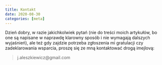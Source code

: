 ```yaml
---
title: Kontakt
date: 2020-08-30
categories: [meta]
---
```


Dzień dobry, w razie jakichkolwiek pytań (nie do treści moich artykułów, bo one są napisane w naprawdę klarowny sposób i nie wymagają dalszych wyjaśnień), ale też gdy zajdzie potrzeba zgłoszenia mi gratulacji czy zadeklarowania wsparcia, proszę się ze mną kontaktować drogą imejlovą:

> j.aleszkiewicz<span style="display: none">AT</span>@gmail.com

<!--Alternatywnie, można zapisać swoje myśli na kartce własną krwią; zapalić świeczkę przy portrecie Lenina; wyrecytować pierwszą część (przerwać tam, gdzie się zaczyna krytytka innych koncepcji reprodukcji) rozdziału 24. części 7. _Kapitału_ Marxa; podpalić -- używając jako podpałki benzyny nie pochądzącej z kraju pod wpływem Stanów Zjednoczoncyh -- różowy (zafarbowany na całej swojej objętości) kawałek drewna w kształcie trójkąta prostokątnego o proporcjach przyprostokątnych 3:2 połączony przeciwprostokątną z drugim, czarnym kawałkiem drewna w tym samym kształcie (tworząc prostokąt); płonącego drewna użyć jako oświetlenia do zrobienia telefonem zdjęcia kartce z wiadomością; a następnie wysłać to zdjęcie na adres i-mejl podany powyżej. Kluczowe jest zrobienie tego wszystkiego w czasie nie dłuższym niż 1 minuta i 9 sekund, ponieważ procedura reinkarnacji Nikolaja Buharina jest bardzo podobna.-->
